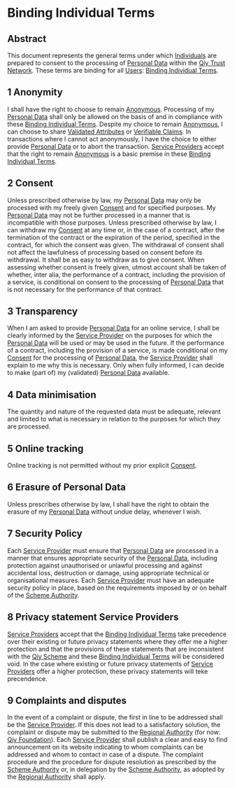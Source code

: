 # Binding Individual Terms

## Abstract

This document represents the general terms under which [Individuals](Definitions.md#individual) are prepared to consent to the processing of [Personal Data](Definitions.md#personal-data) within the [Qiy Trust Network](Definitions.md#qiy-trust-network). These terms are binding for all [Users](Definitions.md#user): [Binding Individual Terms](Definitions.md#binding-individual-terms).

## 1 Anonymity
I shall have the right to choose to remain [Anonymous](Definitions.md#anonymous). Processing of my [Personal Data](Definitions.md#personal-data) shall only be allowed on the basis of and in compliance with these [Binding Individual Terms](Definitions.md#binding-individual-terms).
Despite my choice to remain [Anonymous](Definitions.md#anonymous), I can choose to share [Validated Attributes](Definitions.md#validated-attribute) or [Verifiable Claims](Definitions.md#verifiable-claim). In transactions where I cannot act anonymously, I have the choice to either provide [Personal Data](Definitions.md#personal-data) or to abort the transaction. [Service Providers](Definitions.md#service-provider) accept that the right to remain [Anonymous](Definitions.md#anonymous) is a basic premise in these [Binding Individual Terms](Definitions.md#binding-individual-terms).

## 2 Consent
Unless prescribed otherwise by law, my [Personal Data](Definitions.md#personal-data) may only be processed with my freely given [Consent](Definitions.md#consent) and for specified purposes. My [Personal Data](Definitions.md#personal-data) may not be further processed in a manner that is incompatible with those purposes. Unless prescribed otherwise by law, I can withdraw my [Consent](Definitions.md#consent) at any time or, in the case of a contract, after the termination of the contract or the expiration of the period, specified in the contract, for which the consent was given. The withdrawal of consent shall not affect the lawfulness of processing based on consent before its withdrawal. It shall be as easy to withdraw as to give consent. When assessing whether consent is freely given, utmost account shall be taken of whether, inter alia, the performance of a contract, including the provision of a service, is conditional on consent to the processing of [Personal Data](Definitions.md#personal-data) that is not necessary for the performance of that contract.

## 3 Transparency
When I am asked to provide [Personal Data](Definitions.md#personal-data) for an online service, I shall be clearly informed by the [Service Provider](Definitions.md#service-provider) on the purposes for which the [Personal Data](Definitions.md#personal-data) will be used or may be used in the future. If the performance of a contract, including the provision of a service, is made conditional on my [Consent](Definitions.md#consent) for the processing of [Personal Data](Definitions.md#personal-data), the [Service Provider](Definitions.md#service-provider) shall explain to me why this is necessary.
Only when fully informed, I can decide to make (part of) my (validated) [Personal Data](Definitions.md#personal-data) available.

## 4 Data minimisation
The quantity and nature of the requested data must be adequate, relevant and limited to what is necessary in relation to the purposes for which they are processed.

## 5 Online tracking

Online tracking is not permitted without my prior explicit [Consent](Definitions.md#consent).

## 6 Erasure of Personal Data
Unless prescribes otherwise by law, I shall have the right to obtain the erasure of my [Personal Data](Definitions.md#personal-data) without undue delay, whenever I wish.

## 7 Security Policy
Each [Service Provider](Definitions.md#service-provider) must ensure that [Personal Data](Definitions.md#personal-data) are processed in a manner that ensures appropriate security of the [Personal Data](Definitions.md#personal-data), including protection against unauthorised or unlawful processing and against accidental loss, destruction or damage, using appropriate technical or organisational measures.
Each [Service Provider](Definitions.md#service-provider) must have an adequate security policy in place, based on the requirements imposed by or on behalf of the [Scheme Authority](Definitions.md#scheme-authority).

## 8 Privacy statement Service Providers
[Service Providers](Definitions.md#service-provider) accept that the [Binding Individual Terms](Definitions.md#binding-individual-terms) take precedence over their existing or future privacy statements where they offer me a higher protection and that the provisions of these statements that are inconsistent with the [Qiy Scheme](Definitions.md#qiy-scheme) and these [Binding Individual Terms](Definitions.md#binding-individual-terms) will be considered void. In the case where existing or future privacy statements of [Service Providers](Definitions.md#service-provider) offer a higher protection, these privacy statements will teke precendence.

## 9 Complaints and disputes
In the event of a complaint or dispute, the first in line to be addressed shall be the [Service Provider](Definitions.md#service-provider). If this does not lead to a satisfactory solution, the complaint or dispute may be submitted to the [Regional Authority](Definitions.md#regional-authority) (for now: [Qiy Foundation](Definitions.md#qiy-foundation)). Each [Service Provider](Definitions.md#service-provider) shall publish a clear and easy to find announcement on its website indicating to whom complaints can be addressed and whom to contact in case of a dispute.
The complaint procedure and the procedure for dispute resolution as prescribed by the [Scheme Authority](Definitions.md#scheme-authority) or, in delegation by the [Scheme Authority](Definitions.md#scheme-authority), as adopted by the [Regional Authority](Definitions.md#regional-authority) shall apply.

